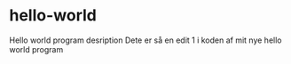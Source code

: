 # hello-world
Hello world program desription
Dete er så en edit 1 i koden af mit nye hello world program

